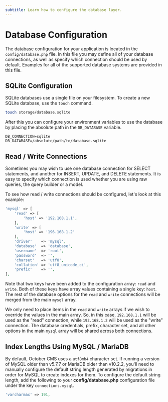 ```yaml
---
subtitle: Learn how to configure the database layer.
---
```

# Database Configuration

The database configuration for your application is located in the `config/database.php` file. In this file you may define all of your database connections, as well as specify which connection should be used by default. Examples for all of the supported database systems are provided in this file.

## SQLite Configuration

SQLite databases use a single file on your filesystem. To create a new SQLite database, use the `touch` command.

```bash
touch storage/database.sqlite
```

After this you can configure your environment variables to use the database by placing the absolute path in the `DB_DATABASE` variable.

```text
DB_CONNECTION=sqlite
DB_DATABASE=/absolute/path/to/database.sqlite
```

## Read / Write Connections

Sometimes you may wish to use one database connection for SELECT statements, and another for INSERT, UPDATE, and DELETE statements. It is easy to specify which connection is used whether you are using raw queries, the query builder or a model.

To see how read / write connections should be configured, let's look at this example:

```php
'mysql' => [
    'read' => [
        'host' => '192.168.1.1',
    ],
    'write' => [
        'host' => '196.168.1.2'
    ],
    'driver'    => 'mysql',
    'database'  => 'database',
    'username'  => 'root',
    'password'  => '',
    'charset'   => 'utf8',
    'collation' => 'utf8_unicode_ci',
    'prefix'    => '',
],
```

Note that two keys have been added to the configuration array: `read` and `write`. Both of these keys have array values containing a single key: `host`. The rest of the database options for the `read` and `write` connections will be merged from the main `mysql` array.

We only need to place items in the `read` and `write` arrays if we wish to override the values in the main array. So, in this case, `192.168.1.1` will be used as the "read" connection, while `192.168.1.2` will be used as the "write" connection. The database credentials, prefix, character set, and all other options in the main `mysql` array will be shared across both connections.

<a id="oc-index-lengths-using-mysql-mariadb"></a>
## Index Lengths Using MySQL / MariaDB

By default, October CMS uses a `utf8mb4` character set. If running a version of MySQL older than v5.7.7 or MariaDB older than v10.2.2, you'll need to manually configure the default string length generated by migrations in order for MySQL to create indexes for them. To configure the default string length, add the following to your **config/database.php** configuration file under the key `connections.mysql`.

```php
'varcharmax' => 191,
```
